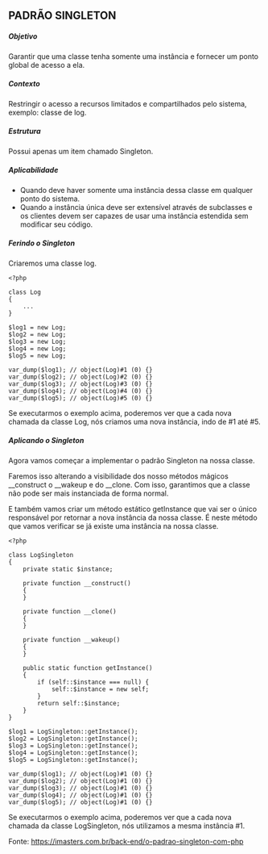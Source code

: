 ## PADRÃO SINGLETON

##### Objetivo
Garantir que uma classe tenha somente uma instância e fornecer um ponto global de acesso a ela.

##### Contexto
Restringir o acesso a recursos limitados e compartilhados pelo sistema, exemplo: classe de log.

##### Estrutura
Possui apenas um item chamado Singleton.

##### Aplicabilidade
- Quando deve haver somente uma instância dessa classe em qualquer ponto do sistema.
- Quando a instância única deve ser extensível através de subclasses e os clientes devem ser capazes de usar uma instância estendida sem modificar seu código.

##### Ferindo o Singleton
Criaremos uma classe log.
~~~~
<?php

class Log
{
    ...
}

$log1 = new Log;
$log2 = new Log;
$log3 = new Log;
$log4 = new Log;
$log5 = new Log;

var_dump($log1); // object(Log)#1 (0) {}
var_dump($log2); // object(Log)#2 (0) {}
var_dump($log3); // object(Log)#3 (0) {}
var_dump($log4); // object(Log)#4 (0) {}
var_dump($log5); // object(Log)#5 (0) {}
~~~~
Se executarmos o exemplo acima, poderemos ver que a cada nova chamada da classe Log, nós criamos uma nova instância, indo de #1 até #5.

##### Aplicando o Singleton
Agora vamos começar a implementar o padrão Singleton na nossa classe.

Faremos isso alterando a visibilidade dos nosso métodos mágicos __construct o __wakeup e do __clone.
Com isso, garantimos que a classe não pode ser mais instanciada de forma normal.

E também vamos criar um método estático getInstance que vai ser o único responsável por retornar a nova instância da nossa classe.
É neste método que vamos verificar se já existe uma instância na nossa classe.
~~~~
<?php

class LogSingleton
{
    private static $instance;

    private function __construct()
    {
    }

    private function __clone()
    {
    }

    private function __wakeup()
    {
    }

    public static function getInstance()
    {
        if (self::$instance === null) {
            self::$instance = new self;
        }
        return self::$instance;
    }
}

$log1 = LogSingleton::getInstance();
$log2 = LogSingleton::getInstance();
$log3 = LogSingleton::getInstance();
$log4 = LogSingleton::getInstance();
$log5 = LogSingleton::getInstance();

var_dump($log1); // object(Log)#1 (0) {}
var_dump($log2); // object(Log)#1 (0) {}
var_dump($log3); // object(Log)#1 (0) {}
var_dump($log4); // object(Log)#1 (0) {}
var_dump($log5); // object(Log)#1 (0) {}
~~~~
Se executarmos o exemplo acima, poderemos ver que a cada nova chamada da classe LogSingleton, nós utilizamos a mesma instância #1.

Fonte: https://imasters.com.br/back-end/o-padrao-singleton-com-php
